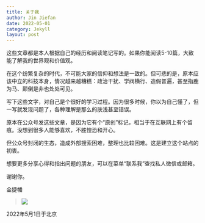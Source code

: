 ```yaml
---
title: 关于我
author: Jin Jiefan
date: 2022-05-01
category: Jekyll
layout: post
---
```


>
这些文章都是本人根据自己的经历和阅读笔记写的。如果你能阅读5-10篇，大致能了解我的世界观和价值观。

>
在这个纷繁复杂的时代，不可能大家的信仰和想法是一致的。但可悲的是，原本应该中立的科技本身，情况越来越糟糕：政治干扰、学阀横行、造假普遍，甚至指鹿为马、颠倒是非也处处可见。
>
写下这些文字，对自己是个很好的学习过程。因为很多时候，你以为自己懂了，但一写就发现问题了，各种理解是那么的肤浅甚至错误。
>
原本在公众号发这些文章，是因为它有个“原创”标记，相当于在互联网上有个留痕。没想到很多人能够喜欢，不胜惶恐和开心。
>
但公众号封闭的生态，造成外部搜索困难，整理也比较困难。这是建立这个站点的初衷。
>
>
想要更多分享心得和指出问题的朋友，可以在菜单“联系我”查找私人微信或邮箱。
>
谢谢你。
>
金捷幡

>![](/pages/about/avatar.png)
>
2022年5月1日于北京